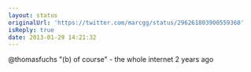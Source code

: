 ```yaml
---
layout: status
originalUrl: 'https://twitter.com/marcgg/status/296261803900559360'
isReply: true
date: 2013-01-29 14:21:32
---
```


@thomasfuchs "(b) of course" - the whole internet 2 years ago
